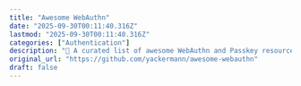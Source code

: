 ```yaml
---
title: "Awesome WebAuthn"
date: "2025-09-30T00:11:40.316Z"
lastmod: "2025-09-30T00:11:40.316Z"
categories: ["Authentication"]
description: "🔐 A curated list of awesome WebAuthn and Passkey resources - yackermann/awesome-webauthn"
original_url: "https://github.com/yackermann/awesome-webauthn"
draft: false
---
```

